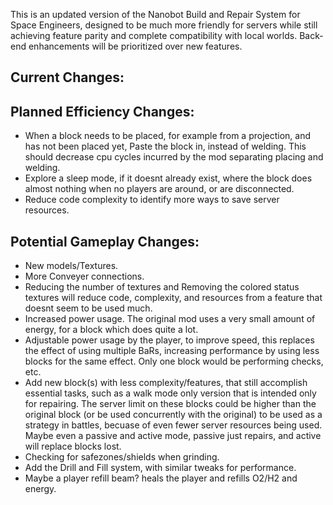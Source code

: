 This is an updated version of the Nanobot Build and Repair System for Space Engineers, designed to be much more friendly for servers while still achieving feature parity and complete compatibility with local worlds. Back-end enhancements will be prioritized over new features.

## Current Changes:

## Planned Efficiency Changes:
+ When a block needs to be placed, for example from a projection, and has not been placed yet, Paste the block in, instead of welding. This should decrease cpu cycles incurred by the mod separating placing and welding.
+ Explore a sleep mode, if it doesnt already exist, where the block does almost nothing when no players are around, or are disconnected.
+ Reduce code complexity to identify more ways to save server resources.


## Potential Gameplay Changes:
+ New models/Textures.
+ More Conveyer connections.
+ Reducing the number of textures and Removing the colored status textures will reduce code, complexity, and resources from a feature that doesnt seem to be used much.
+ Increased power usage. The original mod uses a very small amount of energy, for a block which does quite a lot.
+ Adjustable power usage by the player, to improve speed, this replaces the effect of using multiple BaRs, increasing performance by using less blocks for the same effect. Only one block would be performing checks, etc.
+ Add new block(s) with less complexity/features, that still accomplish essential tasks, such as a walk mode only version that is intended only for repairing. The server limit on these blocks could be higher than the original block (or be used concurrently with the original) to be used as a strategy in battles, becuase of even fewer server resources being used. Maybe even a passive and active mode, passive just repairs, and active will replace blocks lost.
+ Checking for safezones/shields when grinding.
+ Add the Drill and Fill system, with similar tweaks for performance.
+ Maybe a player refill beam? heals the player and refills O2/H2 and energy.